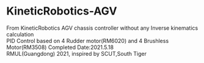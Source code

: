 # KineticRobotics-AGV
From KineticRobotics 
AGV chassis controller without any Inverse kinematics calculation  
PID Control based on 4 Rudder motor(RM6020) and 4 Brushless Motor(RM3508)
Completed Date:2021.5.18  
RMUL(Guangdong) 2021, inspired by SCUT,South Tiger  


